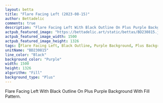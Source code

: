 ```yaml
---
layout: betta
title: "Flare Facing Left (2023-08-15)"
author: Bettadelic
comments: true
description: "Flare Facing Left With Black Outline On Plus Purple Background With Fill Pattern."
actpub_featured_image: "https://bettadelic.art/static/bettas/BD230815.jpg"
actpub_featured_image_width: 1500
actpub_featured_image_height: 1326
tags: [Flare Facing Left, Black Outline, Purple Background, Plus Background Pattern, Fill Pattern, August 2023]
unitName: "BD230815"
line_color: "Black"
background_color: "Purple"
width: 1500
height: 1326
algorithm: "Fill"
background_type: "Plus"
---
```


Flare Facing Left With Black Outline On Plus Purple Background With Fill Pattern.
